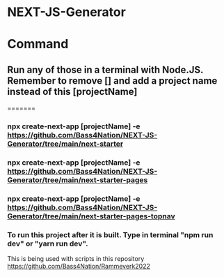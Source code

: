 # NEXT-JS-Generator


# Command
## Run any of those in a terminal with Node.JS. Remember to remove [] and add a project name instead of this [projectName]


=======
### npx create-next-app [projectName] -e  https://github.com/Bass4Nation/NEXT-JS-Generator/tree/main/next-starter
### npx create-next-app [projectName] -e  https://github.com/Bass4Nation/NEXT-JS-Generator/tree/main/next-starter-pages
### npx create-next-app [projectName] -e  https://github.com/Bass4Nation/NEXT-JS-Generator/tree/main/next-starter-pages-topnav

### To run this project after it is built. Type in terminal "npm run dev" or "yarn run dev".

This is being used with scripts in this repository 
https://github.com/Bass4Nation/Rammeverk2022 

